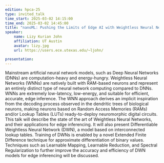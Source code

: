 ```yaml
---
edition: hpca-25
type: invited_talk
time_start: 2025-03-02 14:15:00
time_end: 2025-03-02 14:45:00
title: "nanoML: Pushing the Limits of Edge AI with Weightless Neural Networks"
speaker:
    name: Lizy Kurian John 
    affiliation: UT Austin
    avatar: lizy.jpg  
    url: https://users.ece.utexas.edu/~ljohn/

presentation: 
---
```

Mainstream artificial neural network models, such as Deep Neural Networks (DNNs) are computation-heavy and energy-hungry.  Weightless Neural Networks (WNNs) are natively built with RAM-based neurons and represent an entirely distinct type of neural network computing compared to DNNs. WNNs are extremely low-latency, low-energy, and suitable for efficient, accurate,  edge inference. The WNN approach derives an implicit inspiration from the decoding process observed in the dendritic trees of biological neurons, making neurons based on Random Access Memories (RAMs) and/or Lookup Tables (LUTs) ready-to-deploy neuromorphic digital circuits. This talk will describe the state of the art of Weightless Neural Networks, and their applications for edge inferencing. It will also present Differentiable Weightless Neural Network (DWN), a model based on interconnected lookup tables. Training of DWNs is enabled by a novel Extended Finite Difference technique for approximate differentiation of binary values. Techniques such as Learnable Mapping, Learnable Reduction, and Spectral Regularization to further improve the accuracy and efficiency of DWN models for edge inferencing will be discussed.
